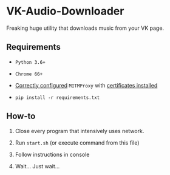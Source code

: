 # VK-Audio-Downloader

Freaking huge utility that downloads music from your VK page.

## Requirements

- `Python 3.6+`

- `Chrome 66+`

- [Correctly configured](https://docs.mitmproxy.org/stable/overview-installation/) `MITMProxy` with [certificates installed](https://docs.mitmproxy.org/stable/concepts-certificates/)

- `pip install -r requirements.txt`

## How-to

1) Close every program that intensively uses network.

2) Run `start.sh` (or execute command from this file)

3) Follow instructions in console

4) Wait... Just wait...
